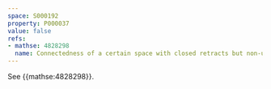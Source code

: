 ```yaml
---
space: S000192
property: P000037
value: false
refs:
- mathse: 4828298
  name: Connectedness of a certain space with closed retracts but non-unique sequential limits
---
```


See {{mathse:4828298}}.
